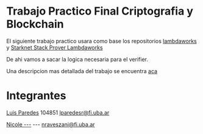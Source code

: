 # Trabajo Practico Final Criptografia y Blockchain


El siguiente trabajo practico usara como base los repositorios [lambdaworks](https://github.com/lambdaclass/lambdaworks) y [Starknet Stack Prover Lambdaworks](https://github.com/lambdaclass/starknet_stack_prover_lambdaworks)

De ahi vamos a sacar la logica necesaria para el verifier.


Una descripcion mas detallada del trabajo se encuentra [aca](https://mis-notas.notion.site/Final-30a1521f0d21498f8ce5488b549103da?pvs=4)


# Integrantes

[Luis Paredes](https://github.com/LuisParedes1) 104851 lparedesr@fi.uba.ar

[Nicole ---](https://github.com/nravesz) --- nraveszani@fi.uba.ar
